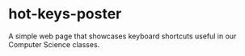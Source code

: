 # hot-keys-poster
A simple web page that showcases keyboard shortcuts useful in our Computer Science classes.

